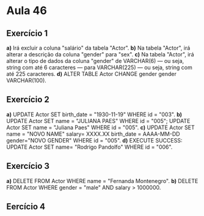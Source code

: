 # Aula 46
## Exercício 1
**a)** Irá excluir a coluna "salário" da tabela "Actor". 
**b)** Na tabela "Actor", irá alterar a descrição da coluna "gender" para "sex".
**c)** Na tabela "Actor", irá alterar o tipo de dados da coluna "gender" de VARCHAR(6) — ou seja, string com até 6 caracteres — para VARCHAR(225) — ou seja, string com até 225 caracteres.
**d)** ALTER TABLE Actor CHANGE gender gender VARCHAR(100).

## Exercício 2
**a)** UPDATE Actor SET birth_date = "1930-11-19" WHERE id = "003".
**b)** UPDATE Actor SET name = "JULIANA PAES" WHERE id = "005";
UPDATE Actor SET name = "Juliana Paes" WHERE id = "005".
**c)** UPDATE Actor SET name = "NOVO NAME" salary= XXXX.XX birth_date = AAAA-MM-DD gender="NOVO GENDER" WHERE id = "005".
**d)** EXECUTE SUCCESS:  
  UPDATE Actor SET name= "Rodrigo Pandolfo" WHERE id = "006".
  
## Exercício 3
**a)** DELETE FROM Actor WHERE name = "Fernanda Montenegro".
**b)** DELETE FROM Actor WHERE gender = "male" AND salary > 1000000.

## Eercício 4